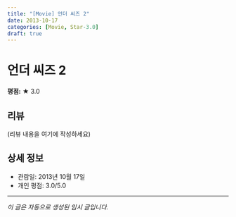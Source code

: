 ```yaml
---
title: "[Movie] 언더 씨즈 2"
date: 2013-10-17
categories: [Movie, Star-3.0]
draft: true
---
```


# 언더 씨즈 2

**평점:** ★ 3.0

## 리뷰

(리뷰 내용을 여기에 작성하세요)

## 상세 정보

- 관람일: 2013년 10월 17일
- 개인 평점: 3.0/5.0

---

*이 글은 자동으로 생성된 임시 글입니다.*
